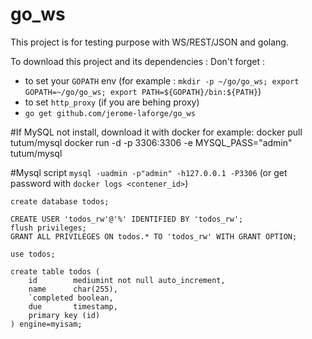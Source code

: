 go_ws
=====

This project is for testing purpose with WS/REST/JSON and golang.

To download this project and its dependencies :
Don't forget :
- to set your `GOPATH` env (for example : `mkdir -p ~/go/go_ws; export GOPATH=~/go/go_ws; export PATH=${GOPATH}/bin:${PATH}`)
- to set `http_proxy` (if you are behing proxy)
- `go get github.com/jerome-laforge/go_ws`

#If MySQL not install, download it with docker for example:
    docker pull tutum/mysql
    docker run -d -p 3306:3306 -e MYSQL_PASS="admin" tutum/mysql

#Mysql script
`mysql -uadmin -p"admin" -h127.0.0.1 -P3306` (or get password with `docker logs <contener_id>`)

    create database todos;

    CREATE USER 'todos_rw'@'%' IDENTIFIED BY 'todos_rw';
    flush privileges;
    GRANT ALL PRIVILEGES ON todos.* TO 'todos_rw' WITH GRANT OPTION;

    use todos;

    create table todos (
        id        mediumint not null auto_increment,
        name      char(255),
        `completed boolean,
        due       timestamp,
        primary key (id)
    ) engine=myisam;

